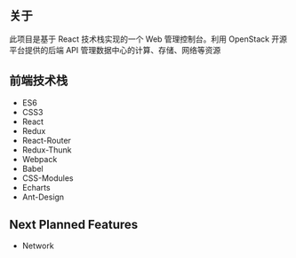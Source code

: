 ## 关于
此项目是基于 React 技术栈实现的一个 Web 管理控制台。利用 OpenStack 开源平台提供的后端 API 管理数据中心的计算、存储、网络等资源

## 前端技术栈
- ES6
- CSS3
- React
- Redux
- React-Router
- Redux-Thunk
- Webpack
- Babel
- CSS-Modules
- Echarts
- Ant-Design


## Next Planned Features

- Network
